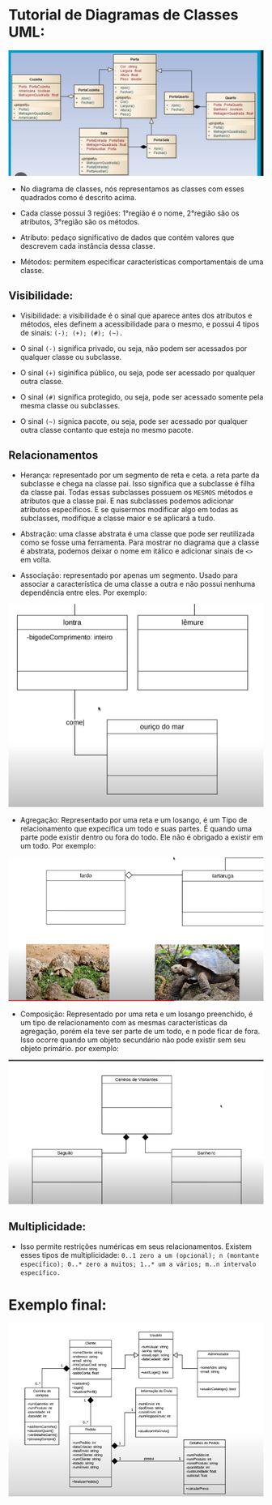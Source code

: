 # Tutorial de Diagramas de Classes UML:

<img src="diagrama.jpg">

- No diagrama de classes, nós representamos as classes com esses quadrados como é descrito acima.

- Cada classe possui 3 regiões: 1°região é o nome, 2°região são os atributos, 3°região são os métodos.

- Atributo: pedaço significativo de dados que contém valores que descrevem cada instância dessa classe.

- Métodos: permitem especificar características comportamentais de uma classe.

## Visibilidade:

- Visibilidade: a visibilidade é o sinal que aparece antes dos atributos e métodos, eles definem a acessibilidade para o mesmo, e possui 4 tipos de sinais: `(-); (+); (#); (~).`

- O sinal `(-)` significa privado, ou seja, não podem ser acessados por qualquer classe ou subclasse.

- O sinal `(+)` siginifica público, ou seja, pode ser acessado por qualquer outra classe.

- O sinal `(#)` significa protegido, ou seja, pode ser acessado somente pela mesma classe ou subclasses.

- O sinal `(~)` signica pacote, ou seja, pode ser acessado por qualquer outra classe contanto que esteja no mesmo pacote.

## Relacionamentos

- Herança: representado por um segmento de reta e ceta. a reta parte da subclasse e chega na classe pai. Isso significa que a subclasse é filha da classe pai. Todas essas subclasses possuem os `MESMOS` métodos e atributos que a classe pai. E nas subclasses podemos adicionar atributos específicos. E se quisermos modificar algo em todas as subclasses, modifique a classe maior e se aplicará a tudo.

- Abstração: uma classe abstrata é uma classe que pode ser reutilizada como se fosse uma ferramenta. Para mostrar no diagrama que a classe é abstrata, podemos deixar o nome em itálico e adicionar sinais de `<>` em volta.

- Associação: representado por apenas um segmento. Usado para associar a característica de uma classe a outra e não possui nenhuma dependência entre eles. Por exemplo:

<img src="Captura de tela 2023-07-22 153825.png">

- Agregação: Representado por uma reta e um losango, é um Tipo de relacionamento que expecifica um todo e suas partes. É quando uma parte pode existir dentro ou fora do todo. Ele não é obrigado a existir em um todo. Por exemplo:

<img src="Captura de tela 2023-07-22 154648.png">

- Composição: Representado por uma reta e um losango preenchido, é um tipo de relacionamento com as mesmas características da agregação, porém ela teve ser parte de um todo, e n pode ficar de fora. Isso ocorre quando um objeto secundário não pode existir sem seu objeto primário. por exemplo:

<img src="Captura de tela 2023-07-22 155028.png">

## Multiplicidade:

- Isso permite restrições numéricas em seus relacionamentos. Existem esses tipos de multiplicidade: `0..1 zero a um (opcional); n (montante específico); 0..* zero a muitos; 1..* um a vários; m..n intervalo específico.` 

# Exemplo final:

<img src="diagrama-final.png">


